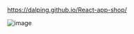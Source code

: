 https://dalping.github.io/React-app-shop/

![image](https://user-images.githubusercontent.com/74459925/131837148-050c94ac-4860-4df5-bbf1-7496faf036c9.png)

